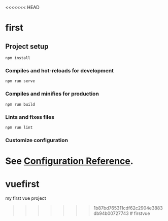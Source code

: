 <<<<<<< HEAD
# first

## Project setup
```
npm install
```

### Compiles and hot-reloads for development
```
npm run serve
```

### Compiles and minifies for production
```
npm run build
```

### Lints and fixes files
```
npm run lint
```

### Customize configuration
See [Configuration Reference](https://cli.vuejs.org/config/).
=======
# vuefirst
my first vue project
>>>>>>> 1b87bd765311cdf62c2904e3883db94b00727743
#   f i r s t v u e  
 